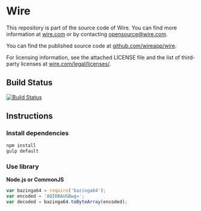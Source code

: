 # Wire

This repository is part of the source code of Wire. You can find more information at [wire.com](https://wire.com) or by contacting opensource@wire.com.

You can find the published source code at [github.com/wireapp/wire](https://github.com/wireapp/wire).

For licensing information, see the attached LICENSE file and the list of third-party licenses at [wire.com/legal/licenses/](https://wire.com/legal/licenses/).

## Build Status

[![Build Status](https://travis-ci.org/wireapp/bazinga64.svg?branch=master)](https://travis-ci.org/wireapp/bazinga64)

## Instructions

### Install dependencies

```bash
npm install
gulp default
```

### Use library

**Node.js or CommonJS**

```javascript
var bazinga64 = require('bazinga64');
var encoded = 'AQIDBAUGBwg=';
var decoded = bazinga64.toByteArray(encoded);
```
